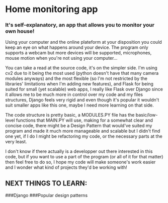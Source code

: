 # Home monitoring app
### It's self-explanatory, an app that allows you to monitor your own house!

Using your computer and the online plateform at your disposition you could keep an eye on what happens around your device.
The program only supports a webcam but more devices will be supported, microphones, mouse motion when you're not using your computer...

You can take a read at the source code, it's on the simpler side. I'm using cv2 due to it being the most used (python doesn't have that many camera modules anyways) and the most flexible (so I'm not restricted by the libraries' limitations when I'm adding new features), and Flask for being suited for small (yet scalable) web apps, I really like Flask over Django since it allows me to be much more in control over my code and my files structures, Django feels very rigid and even though it's popular it wouldn't suit smaller apps like this one, maybe I need more learning on that side.

The code structure is pretty basic, a MODULES.PY file has the basic/low-level functions that MAIN.PY will use, making for a somewhat clear and concise code, there might be a Design Pattern that would've suited my program and made it much more manageable and scalable but I didn't find one yet, if I do I might be refactoring my code, or the necessary parts at the very least.

I don't know if there actually is a developper out there interested in this code, but if you want to use a part of the program (or all of it for that matter) then feel free to do so, I hope my code will make someone's work easier and I wonder what kind of projects they'd be working with!

## NEXT THINGS TO LEARN:
###Django
###Popular design patterns

